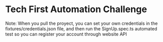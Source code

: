 # Tech First Automation Challenge
Note: When you pull the proyect, you can set your own credentials in the fixtures/credentials.json file, and then run the SignUp.spec.ts automated test so you can register your account through website API

